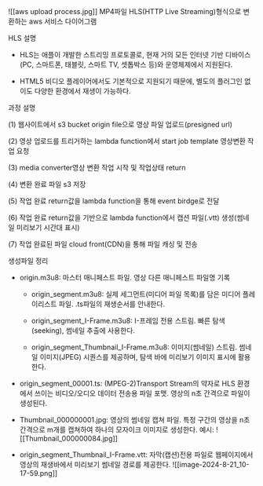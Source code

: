 ![[aws upload process.jpg]]
MP4파일 HLS(HTTP Live Streaming)형식으로 변환하는 aws 서비스 다이어그램

HLS 설명

- HLS는 애플이 개발한 스트리밍 프로토콜로, 현재 거의 모든 인터넷 기반 디바이스(PC, 스마트폰, 태블릿, 스마트 TV, 셋톱박스 등)와 운영체제에서 지원된다.

- HTML5 비디오 플레이어에서도 기본적으로 지원되기 때문에, 별도의 플러그인 없이도 다양한 환경에서 재생이 가능하다.

  

과정 설명

(1) 웹사이트에서 s3 bucket origin file으로 영상 파일 업로드(presigned url)

(2) 영상 업로드를 트리거하는 lambda function에서 start job template 영상변환 작업 요청

(3) media converter영상 변환 작업 시작 및 작업상태 return

(4) 변환 완료 파일 s3 저장

(5) 작업 완료 return값을 lambda function을 통해 event birdge로 전달

(6) 작업 완료 return값을 기반으로 lambda function에서 캡션 파일(.vtt) 생성(썸네일 미리보기 시간대 표시)

(7) 작업 완료된 파일 cloud front(CDN)을 통해 파일 캐싱 및 전송

  

생성파일 정리
- origin.m3u8: 마스터 매니페스트 파일. 영상 다른 매니페스트 파일명 기록
	- origin_segment.m3u8: 실제 세그먼트(미디어 파일 목록)를 담은 미디어 플레이리스트 파일. .ts파일의 재생순서를 안내한다.

	- origin_segment_I-Frame.m3u8: I-프레임 전용 스트림. 빠른 탐색(seeking), 썸네일 추출에 사용한다.

	- origin_segment_Thumbnail_I-Frame.m3u8: 이미지(썸네일) 스트림. 썸네일 이미지(JPEG) 시퀀스를 제공하며, 탐색 바에 미리보기 이미지 표시에 활용한다.

- origin_segment_00001.ts: (MPEG-2)Transport Stream의 약자로 HLS 환경에서 쓰이는 비디오/오디오 데이터 전송용 파일 포맷. 영상의 n초 간격으로 파일이 생성된다.

- Thumbnail_000000001.jpg: 영상의 썸네일 캡쳐 파일. 특정 구간의 영상을 n초 간격으로 m개를 캡쳐하여 하나의 모자이크 이미지로 생성한다.
	예시:
	![[Thumbnail_000000084.jpg]]

- origin_segment_Thumbnail_I-Frame.vtt: 자막(캡션)전용 파일로 웹페이지에서 영상의 재생바에서 미리보기 썸네일 경로를 제공한다.
![[image-2024-8-21_10-17-59.png]]